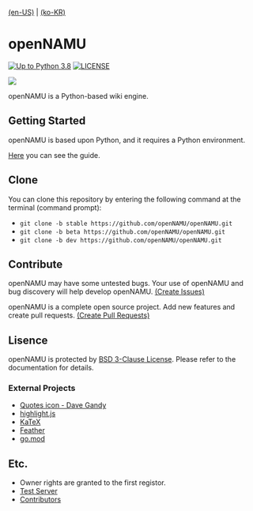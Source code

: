 [(en-US)](./readme-en.md) | [(ko-KR)](./readme.md)

# openNAMU
[![Up to Python 3.8](https://img.shields.io/badge/python->=%203.8-blue.svg)](https://python.org)
[![LICENSE](https://img.shields.io/badge/license-BSD%203--Clause-lightgrey.svg)](./LICENSE)

![](https://raw.githubusercontent.com/openNAMU/openNAMU/beta/.github/logo.png)

openNAMU is a Python-based wiki engine. 

## Getting Started
openNAMU is based upon Python, and it requires a Python environment.

[Here](https://2du.pythonanywhere.com/w/en%3AInstall) you can see the guide.

## Clone
You can clone this repository by entering the following command at the terminal (command prompt):
 * `git clone -b stable https://github.com/openNAMU/openNAMU.git`
 * `git clone -b beta https://github.com/openNAMU/openNAMU.git`
 * `git clone -b dev https://github.com/openNAMU/openNAMU.git`

## Contribute
openNAMU may have some untested bugs. Your use of openNAMU and bug discovery will help develop openNAMU. [(Create Issues)](https://github.com/openNAMU/openNAMU/issues/new)

openNAMU is a complete open source project. Add new features and create pull requests. [(Create Pull Requests)](https://github.com/openNAMU/openNAMU/compare)

## Lisence
openNAMU is protected by [BSD 3-Clause License](./LICNESE). Please refer to the documentation for details.

### External Projects
 * [Quotes icon - Dave Gandy](http://www.flaticon.com/free-icon/quote-left_25672)
 * [highlight.js](https://highlightjs.org/)
 * [KaTeX](https://katex.org/)
 * [Feather](https://feathericons.com/)
 * [go.mod](https://github.com/openNAMU/openNAMU/blob/beta/route_go/go.mod)

## Etc.
 * Owner rights are granted to the first registor.
 * [Test Server](http://2du.pythonanywhere.com)
 * [Contributors](https://github.com/openNAMU/openNAMU/graphs/contributors)
